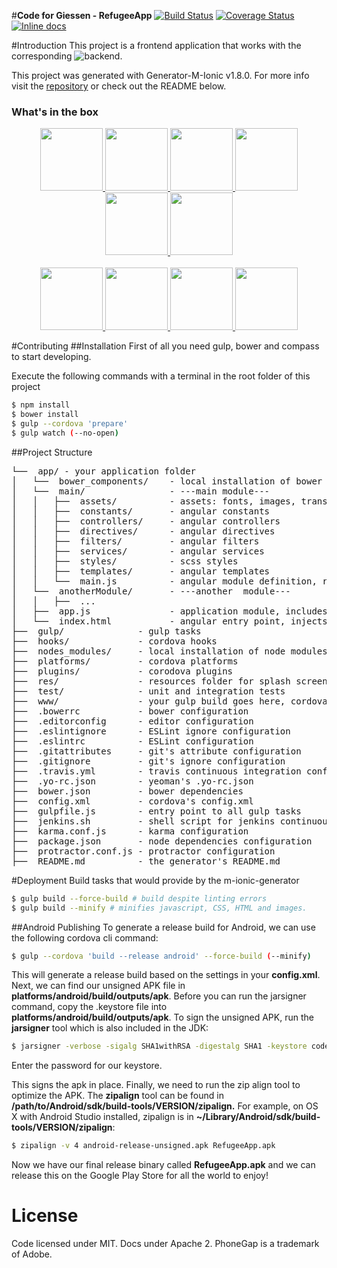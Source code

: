 #**Code for Giessen - RefugeeApp**
[![Build Status](https://travis-ci.org/CodeForGiessen/refugeeApp.svg?branch=master)](https://travis-ci.org/CodeForGiessen/refugeeApp)
[![Coverage Status](https://coveralls.io/repos/github/CodeForGiessen/refugeeApp/badge.svg?branch=master)](https://coveralls.io/github/CodeForGiessen/refugeeApp?branch=master)
[![Inline docs](http://inch-ci.org/github/CodeForGiessen/refugeeApp.svg?branch=master)](http://inch-ci.org/github/CodeForGiessen/refugeeApp)

#Introduction
This project is a frontend application that works with the corresponding ![backend](https://github.com/CodeForGiessen/refugeeService).

This project was generated with Generator-M-Ionic v1.8.0. For more info visit the [repository](https://github.com/mwaylabs/generator-m-ionic) or check out the README below.

### What's in the box

<p align="center">
  <a href="http://yeoman.io/" target="_blank" alt="yeoman" title="yeoman">
    <img height="100" src="https://cloud.githubusercontent.com/assets/1370779/6041228/c1f91cac-ac7a-11e4-9c85-1a5298e29067.png">
  </a>
  <a href="http://gulpjs.com/" target="_blank" alt="gulp" title="gulp">
    <img height="100" src="https://cloud.githubusercontent.com/assets/1370779/9409728/c5332474-481c-11e5-9a6e-74641a0f1782.png">
  </a>
  <a href="http://bower.io/" target="_blank" alt="bower" title="bower">
    <img height="100" src="https://cloud.githubusercontent.com/assets/1370779/6041250/ef9a78b8-ac7a-11e4-9586-7e7e894e201e.png">
  </a>
  <a href="https://angularjs.org/" target="_blank" alt="angular" title="angular">
    <img height="100" src="https://cloud.githubusercontent.com/assets/1370779/6041199/5978cb96-ac7a-11e4-9568-829e2ea4312f.png">
  </a>
  <a href="http://ionicframework.com/" target="_blank" alt="ionic" title="ionic">
    <img height="100" src="https://cloud.githubusercontent.com/assets/1370779/6041296/59c5717a-ac7b-11e4-9d5d-9c5232aace64.png">
  </a>
  <a href="http://cordova.apache.org/" target="_blank" alt="cordova" title="cordova">
    <img height="100" src="https://cloud.githubusercontent.com/assets/1370779/6041269/20ed1196-ac7b-11e4-8707-68fa331f1aeb.png">
  </a>
  <br>
  <br>
  <a href="http://sass-lang.com/" target="_blank" alt="sass" title="sass">
    <img height="100" src="https://cloud.githubusercontent.com/assets/1370779/9410121/c330a3de-481e-11e5-8a69-ca0c56f6cabc.png">
  </a>
  <a href="http://karma-runner.github.io/" target="_blank" alt="karma" title="karma">
    <img height="100" src="https://cloud.githubusercontent.com/assets/1370779/9410216/44fef8fc-481f-11e5-8037-2f7f03678f4c.png">
  </a>
  <a href="http://jasmine.github.io/" target="_blank" alt="jasmine" title="jasmine">
    <img height="100" src="https://cloud.githubusercontent.com/assets/1370779/9410153/ebd46a00-481e-11e5-9864-f00fa8427d17.png">
  </a>
  <a href="https://angular.github.io/protractor/#/" target="_blank" alt="protractor" title="protractor">
    <img height="100" src="https://cloud.githubusercontent.com/assets/1370779/9410114/b99aaa9a-481e-11e5-8655-ebc1e324200d.png">
  </a>
</p>

#Contributing
##Installation
First of all you need gulp, bower and compass to start developing.

Execute the following commands with a terminal in the root folder of this project

```bash
$ npm install
$ bower install
$ gulp --cordova 'prepare'
$ gulp watch (--no-open)
```

##Project Structure

<pre>
└──  app/ - your application folder
│   └──  bower_components/    - local installation of bower packages
│   └──  main/                - ---main module---
│   │   ├──  assets/          - assets: fonts, images, translation, etc... go here
│   │   ├──  constants/       - angular constants
│   │   ├──  controllers/     - angular controllers
│   │   ├──  directives/      - angular directives
│   │   ├──  filters/         - angular filters
│   │   ├──  services/        - angular services
│   │   ├──  styles/          - scss styles
│   │   ├──  templates/       - angular templates
│   │   └──  main.js          - angular module definition, routing etc...
│   └──  anotherModule/       - ---another  module---
│   │   ├──  ...
│   ├──  app.js               - application module, includes main module, ionic, ui-router etc ...
│   └──  index.html           - angular entry point, injects: app files, bower files, fonts,  ...
├──  gulp/              - gulp tasks
├──  hooks/             - cordova hooks
├──  nodes_modules/     - local installation of node modules
├──  platforms/         - cordova platforms
├──  plugins/           - corodova plugins
├──  res/               - resources folder for splash screens and app icons
├──  test/              - unit and integration tests
├──  www/               - your gulp build goes here, cordova starts building from here
├──  .bowerrc           - bower configuration
├──  .editorconfig      - editor configuration
├──  .eslintignore      - ESLint ignore configuration
├──  .eslintrc          - ESLint configuration
├──  .gitattributes     - git's attribute configuration
├──  .gitignore         - git's ignore configuration
├──  .travis.yml        - travis continuous integration configuration
├──  .yo-rc.json        - yeoman's .yo-rc.json
├──  bower.json         - bower dependencies
├──  config.xml         - cordova's config.xml
├──  gulpfile.js        - entry point to all gulp tasks
├──  jenkins.sh         - shell script for jenkins continuous integration
├──  karma.conf.js      - karma configuration
├──  package.json       - node dependencies configuration
├──  protractor.conf.js - protractor configuration
├──  README.md          - the generator's README.md
</pre>

#Deployment
Build tasks that would provide by the m-ionic-generator
```bash
$ gulp build --force-build # build despite linting errors
$ gulp build --minify # minifies javascript, CSS, HTML and images.
```
##Android Publishing
To generate a release build for Android, we can use the following cordova cli command:
```bash
$ gulp --cordova 'build --release android' --force-build (--minify)
```
This will generate a release build based on the settings in your **config.xml**. Next, we can find our unsigned APK file in **platforms/android/build/outputs/apk**.
Before you can run the jarsigner command, copy the .keystore file into **platforms/android/build/outputs/apk**.
To sign the unsigned APK, run the **jarsigner** tool which is also included in the JDK:
```bash
$ jarsigner -verbose -sigalg SHA1withRSA -digestalg SHA1 -keystore codefor-key.keystore android-release-unsigned.apk cfgi
```
Enter the password for our keystore.

This signs the apk in place. Finally, we need to run the zip align tool to optimize the APK. The **zipalign** tool can be found in **/path/to/Android/sdk/build-tools/VERSION/zipalign.** For example, on OS X with Android Studio installed, zipalign is in **~/Library/Android/sdk/build-tools/VERSION/zipalign**:
```bash
$ zipalign -v 4 android-release-unsigned.apk RefugeeApp.apk
```
Now we have our final release binary called **RefugeeApp.apk** and we can release this on the Google Play Store for all the world to enjoy!

# License
Code licensed under MIT. Docs under Apache 2. PhoneGap is a trademark of Adobe.
